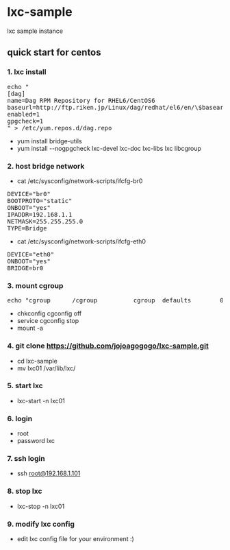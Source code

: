 lxc-sample
==========

lxc sample instance 

## quick start for centos

### 1. lxc install
<pre>
echo "
[dag]
name=Dag RPM Repository for RHEL6/CentOS6
baseurl=http://ftp.riken.jp/Linux/dag/redhat/el6/en/\$basearch/dag
enabled=1
gpgcheck=1
" > /etc/yum.repos.d/dag.repo
</pre>
  * yum install bridge-utils
  * yum install --nogpgcheck lxc-devel lxc-doc lxc-libs lxc libcgroup

### 2. host bridge network

 * cat /etc/sysconfig/network-scripts/ifcfg-br0 
<pre>
DEVICE="br0"
BOOTPROTO="static"
ONBOOT="yes"
IPADDR=192.168.1.1
NETMASK=255.255.255.0
TYPE=Bridge
</pre>

 * cat /etc/sysconfig/network-scripts/ifcfg-eth0 
<pre>
DEVICE="eth0"
ONBOOT="yes"
BRIDGE=br0
</pre>

### 3. mount cgroup
<pre>
echo "cgroup      /cgroup          cgroup  defaults        0 0" >> /etc/fstab
</pre>
  * chkconfig cgconfig off
  * service cgconfig stop
  * mount -a

### 4. git clone https://github.com/jojoagogogo/lxc-sample.git
  * cd lxc-sample
  * mv lxc01 /var/lib/lxc/

### 5. start lxc
  * lxc-start -n lxc01

### 6. login 
  * root 
  * password lxc 

### 7. ssh login
  * ssh root@192.168.1.101

### 8. stop lxc 
  * lxc-stop -n lxc01

### 9. modify lxc config
  * edit lxc config file for your environment :)

